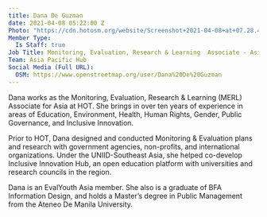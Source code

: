 ```yaml
---
title: Dana De Guzman
date: 2021-04-08 05:22:00 Z
Photo: "https://cdn.hotosm.org/website/Screenshot+2021-04-08+at+07.28.40.png"
Member Type:
  Is Staff: true
Job Title: Monitoring, Evaluation, Research & Learning  Associate - Asia Pacific
Team: Asia Pacific Hub
Social Media (Full URL):
  OSM: https://www.openstreetmap.org/user/Dana%20De%20Guzman
---
```


Dana works as the Monitoring, Evaluation, Research & Learning (MERL) Associate for Asia at HOT. She brings in over ten years of experience in areas of Education, Environment, Health, Human Rights, Gender, Public Governance, and Inclusive Innovation.

Prior to HOT, Dana designed and conducted Monitoring & Evaluation plans and research with government agencies, non-profits, and international organizations. Under the UNIID-Southeast Asia, she helped co-develop Inclusive Innovation Hub, an open education platform with universities and research councils in the region.
 
Dana is an EvalYouth Asia member. She also is a graduate of BFA Information Design, and holds a Master’s degree in Public Management from the Ateneo De Manila University.